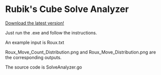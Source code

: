 # Rubik's Cube Solve Analyzer

[Download the latest version!](https://github.com/bhansconnect/SolveAnalyzer/releases)

Just run the .exe and follow the instructions.
 
An example input is Roux.txt

Roux_Move_Count_Distribution.png and Roux_Move_Distribution.png are the corresponding outputs.

The source code is SolveAnalyzer.go
